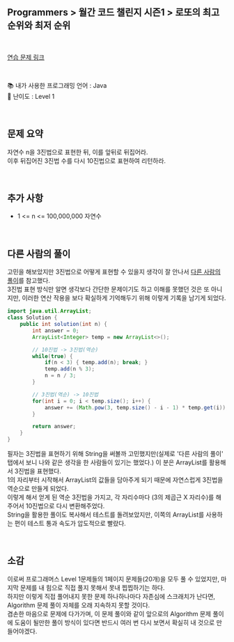 ## **Programmers > 월간 코드 챌린지 시즌1 > 로또의 최고 순위와 최저 순위**

</br>

[연습 문제 링크](https://programmers.co.kr/learn/courses/30/lessons/68935)

</br>

:books: 내가 사용한 프로그래밍 언어 : Java  
:roller_coaster: 난이도 : Level 1

</br>

## 문제 요약

자연수 n을 3진법으로 표현한 뒤, 이를 앞뒤로 뒤집어라.  
이후 뒤집어진 3진법 수를 다시 10진법으로 표현하여 리턴하라.

</br>

## 추가 사항

- 1 <= n <= 100,000,000 자연수

</br>

## 다른 사람의 풀이

고민을 해보았지만 3진법으로 어떻게 표현할 수 있을지 생각이 잘 안나서 [다른 사람의 풀이](https://jeleedev.tistory.com/35)를 참고했다.  
3진법 표현 방식만 알면 생각보다 간단한 문제이기도 하고 이해를 못했던 것은 또 아니지만, 이러한 연산 작용을 보다 확실하게 기억해두기 위해 이렇게 기록을 남기게 되었다.

```java
import java.util.ArrayList;
class Solution {
    public int solution(int n) {
        int answer = 0;
        ArrayList<Integer> temp = new ArrayList<>();

        // 10진법 -> 3진법(역순)
        while(true) {
            if(n < 3) { temp.add(n); break; }
            temp.add(n % 3);
            n = n / 3;
        }

        // 3진법(역순) -> 10진법
        for(int i = 0; i < temp.size(); i++) {
            answer += (Math.pow(3, temp.size() - i - 1) * temp.get(i));
        }

        return answer;
    }
}
```

필자는 3진법을 표현하기 위해 String을 써볼까 고민했지만(실제로 '다른 사람의 풀이' 탭에서 보니 나와 같은 생각을 한 사람들이 있기는 했었다.) 이 분은 ArrayList를 활용해서 3진법을 표현했다.  
1의 자리부터 시작해서 ArrayList의 값들을 담아주게 되기 때문에 자연스럽게 3진법을 역순으로 만들게 되었다.  
이렇게 해서 얻게 된 역순 3진법을 가지고, 각 자리수마다 (3의 제곱근 X 자리수)를 해주어서 10진법으로 다시 변환해주었다.  
String을 활용한 풀이도 복사해서 테스트를 돌려보았지만, 이쪽의 ArrayList를 사용하는 편이 테스트 통과 속도가 압도적으로 빨랐다.

</br>

## 소감

이로써 프로그래머스 Level 1문제들의 1페이지 문제들(20개)을 모두 풀 수 있었지만, 마지막 문제를 내 힘으로 직접 풀지 못해서 못내 찝찝하기는 하다.  
하지만 이렇게 직접 풀어내지 못한 문제 하나하나마다 자존심에 스크래치가 난다면, Algorithm 문제 풀이 자체를 오래 지속하지 못할 것이다.  
겸손한 마음으로 문제에 다가가며, 이 문제 풀이와 같이 앞으로의 Algorithm 문제 풀이에 도움이 될만한 풀이 방식이 있다면 반드시 여러 번 다시 보면서 확실히 내 것으로 만들어야겠다.
